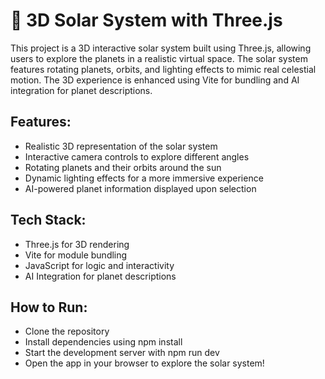 # 🌌 3D Solar System with Three.js

This project is a 3D interactive solar system built using Three.js, allowing users to explore the planets in a realistic virtual space. The solar system features rotating planets, orbits, and lighting effects to mimic real celestial motion. The 3D experience is enhanced using Vite for bundling and AI integration for planet descriptions.

## Features:
- Realistic 3D representation of the solar system
- Interactive camera controls to explore different angles
- Rotating planets and their orbits around the sun
- Dynamic lighting effects for a more immersive experience
- AI-powered planet information displayed upon selection

## Tech Stack:
- Three.js for 3D rendering
- Vite for module bundling
- JavaScript for logic and interactivity
- AI Integration for planet descriptions

## How to Run:
- Clone the repository
- Install dependencies using npm install
- Start the development server with npm run dev
- Open the app in your browser to explore the solar system!
